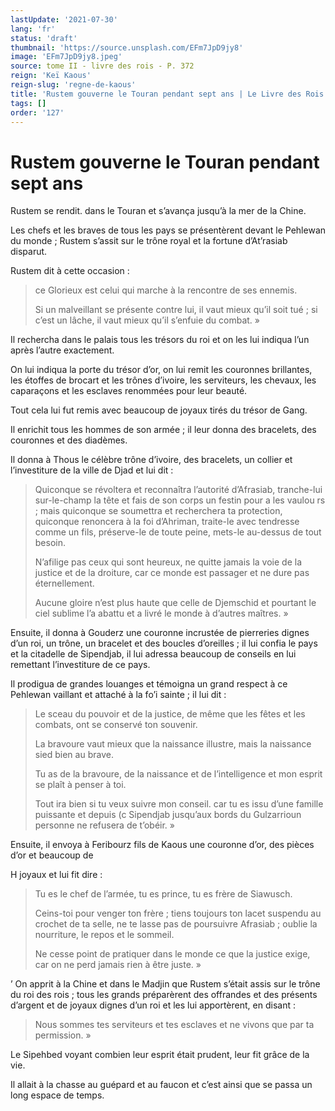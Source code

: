 ```yaml
---
lastUpdate: '2021-07-30'
lang: 'fr'
status: 'draft'
thumbnail: 'https://source.unsplash.com/EFm7JpD9jy8'
image: 'EFm7JpD9jy8.jpeg'
source: tome II - livre des rois - P. 372
reign: 'Keï Kaous'
reign-slug: 'regne-de-kaous'
title: 'Rustem gouverne le Touran pendant sept ans | Le Livre des Rois | Shâhnâmeh'
tags: []
order: '127'
---
```


<!-- LTeX: language=fr -->

# Rustem gouverne le Touran pendant sept ans

Rustem se rendit. dans le Touran et s’avança jusqu’à la mer de la Chine.

Les chefs et les braves de tous les pays se présentèrent devant le Pehlewan du monde ; Rustem s’assit sur le trône royal et la fortune d’At’rasiab disparut.

Rustem dit à cette occasion :

> ce Glorieux est celui qui marche à la rencontre de ses ennemis.
>
> Si un malveillant se présente contre lui, il vaut mieux qu’il soit tué ; si c’est un lâche, il vaut mieux qu’il s’enfuie du combat. »

Il rechercha dans le palais tous les trésors du roi et on les lui indiqua l’un après l’autre exactement.

On lui indiqua la porte du trésor d’or, on lui remit les couronnes brillantes, les étoffes de brocart et les trônes d’ivoire, les serviteurs, les chevaux, les caparaçons et les esclaves renommées pour leur beauté.

Tout cela lui fut remis avec beaucoup de joyaux tirés du trésor de Gang.

Il enrichit tous les hommes de son armée ; il leur donna des bracelets, des couronnes et des diadèmes.

Il donna à Thous le célèbre trône d’ivoire, des bracelets, un collier et l’investiture de la ville de Djad et lui dit :

> Quiconque se révoltera et reconnaîtra l’autorité d’Afrasiab, tranche-lui sur-le-champ la tête et fais de son corps un festin pour a les vaulou rs ; mais quiconque se soumettra et recherchera ta protection, quiconque renoncera à la foi d’Ahriman, traite-le avec tendresse comme un fils, préserve-le de toute peine, mets-le au-dessus de tout besoin.
>
> N’afilige pas ceux qui sont heureux, ne quitte jamais la voie de la justice et de la droiture, car ce monde est passager et ne dure pas éternellement.
>
> Aucune gloire n’est plus haute que celle de Djemschid et pourtant le ciel sublime l’a abattu et a livré le monde à d’autres maîtres. »

Ensuite, il donna à Gouderz une couronne incrustée de pierreries dignes d’un roi, un trône, un bracelet et des boucles d’oreilles ; il lui confia le pays et la citadelle de Sipendjab, il lui adressa beaucoup de conseils en lui remettant l’investiture de ce pays.

Il prodigua de grandes louanges et témoigna un grand respect à ce Pehlewan vaillant et attaché à la fo’i sainte ; il lui dit :

> Le sceau du pouvoir et de la justice, de même que les fêtes et les combats, ont se conservé ton souvenir.
>
> La bravoure vaut mieux que la naissance illustre, mais la naissance sied bien au brave.
>
> Tu as de la bravoure, de la naissance et de l’intelligence et mon esprit se plaît à penser à toi.
>
> Tout ira bien si tu veux suivre mon conseil. car tu es issu d’une famille puissante et depuis
(c Sipendjab jusqu’aux bords du Gulzarrioun personne ne refusera de t’obéir. »

Ensuite, il envoya à Feribourz fils de Kaous une couronne d’or, des pièces d’or et beaucoup de

H joyaux et lui fit dire :

> Tu es le chef de l’armée, tu es prince, tu es frère de Siawusch.
>
> Ceins-toi pour venger ton frère ; tiens toujours ton lacet suspendu au crochet de ta selle, ne te lasse pas de poursuivre Afrasiab ; oublie la nourriture, le repos et le sommeil.
>
> Ne cesse point de pratiquer dans le monde ce que la justice exige, car on ne perd jamais rien à être juste. »

’
On apprit à la Chine et dans le Madjin que Rustem s’était assis sur le trône du roi des rois ; tous les grands préparèrent des offrandes et des présents d’argent et de joyaux dignes d’un roi et les lui apportèrent, en disant :

> Nous sommes tes serviteurs et tes esclaves et ne vivons que par ta permission. »

Le Sipehbed voyant combien leur esprit était prudent, leur fit grâce de la vie.

Il allait à la chasse au guépard et au faucon et c’est ainsi que se passa un long espace de temps.
